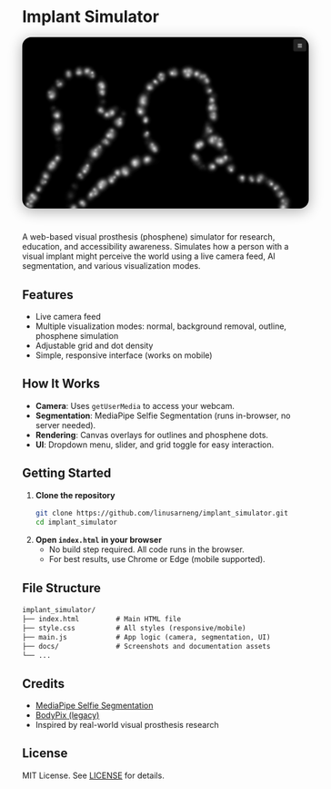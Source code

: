 

# Implant Simulator

<p align="center">
  <img src="images/ss_01.png" alt="Phosphene Simulation Screenshot" style="max-width: 100%; border-radius: 16px; box-shadow: 0 4px 24px #0005; margin-bottom: 24px;">
</p>


A web-based visual prosthesis (phosphene) simulator for research, education, and accessibility awareness. Simulates how a person with a visual implant might perceive the world using a live camera feed, AI segmentation, and various visualization modes.


## Features

- Live camera feed
- Multiple visualization modes: normal, background removal, outline, phosphene simulation
- Adjustable grid and dot density
- Simple, responsive interface (works on mobile)


## How It Works

- **Camera**: Uses `getUserMedia` to access your webcam.
- **Segmentation**: MediaPipe Selfie Segmentation (runs in-browser, no server needed).
- **Rendering**: Canvas overlays for outlines and phosphene dots.
- **UI**: Dropdown menu, slider, and grid toggle for easy interaction.

## Getting Started

1. **Clone the repository**
   ```sh
   git clone https://github.com/linusarneng/implant_simulator.git
   cd implant_simulator
   ```
2. **Open `index.html` in your browser**
   - No build step required. All code runs in the browser.
   - For best results, use Chrome or Edge (mobile supported).

## File Structure

```
implant_simulator/
├── index.html         # Main HTML file
├── style.css          # All styles (responsive/mobile)
├── main.js            # App logic (camera, segmentation, UI)
├── docs/              # Screenshots and documentation assets
└── ...
```

## Credits
- [MediaPipe Selfie Segmentation](https://google.github.io/mediapipe/solutions/selfie_segmentation.html)
- [BodyPix (legacy)](https://github.com/tensorflow/tfjs-models/tree/master/body-pix)
- Inspired by real-world visual prosthesis research

## License

MIT License. See [LICENSE](LICENSE) for details.

